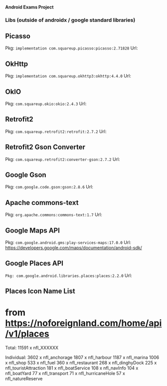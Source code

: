 #### Android Exams Project ####


### Libs (outside of androidx / google standard libraries) ###

## Picasso ##
Pkg: ````implementation com.squareup.picasso:picasso:2.71828````
Url:

## OkHttp ##
Pkg: ````implementation com.squareup.okhttp3:okhttp:4.4.0````
Url:

## OkIO ##
Pkg: ````com.squareup.okio:okio:2.4.3````
Url:

## Retrofit2 ##
Pkg: ````com.squareup.retrofit2:retrofit:2.7.2````
Url:

## Retrofit2 Gson Converter ##
Pkg: ````com.squareup.retrofit2:converter-gson:2.7.2````
Url:

## Google Gson ##
Pkg: ````com.google.code.gson:gson:2.8.6````
Url:

## Apache commons-text ##
Pkg: ````org.apache.commons:commons-text:1.7````
Url:

## Google Maps API ##
Pkg: ````com.google.android.gms:play-services-maps:17.0.0````
Url: https://developers.google.com/maps/documentation/android-sdk/

## Google Places API ##
````Pkg: com.google.android.libraries.places:places:2.2.0````
Url:



## Places Icon Name List ##
from https://noforeignland.com/home/api/v1/places
==========================================
Total: 11591 x nfl_XXXXXX

Individual:
3602 x nfl_anchorage
1807 x nfl_harbour
1187 x nfl_marina
1006 x nfl_shop
533  x nfl_fuel
360  x nfl_restaurant
268  x nfl_dinghyDock
225  x nfl_touristAttraction
181  x nfl_boatService
108  x nfl_navInfo
104  x nfl_boatYard
77   x nfl_transport
71   x nfl_hurricaneHole
57   x nfl_natureReserve
